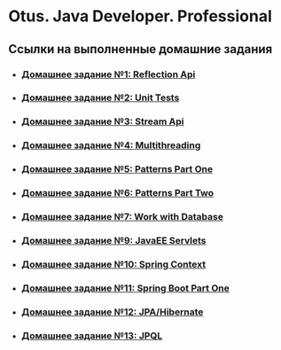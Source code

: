 # Otus. Java Developer. Professional

## Ссылки на выполненные домашние задания

* ### [Домашнее задание №1: Reflection Api](homework-01-reflection-api/README.md)
* ### [Домашнее задание №2: Unit Tests](homework-02-unut-tests/README.md)
* ### [Домашнее задание №3: Stream Api](homework-03-stream-api/README.md)
* ### [Домашнее задание №4: Multithreading](homework-04-multithreading/README.md)
* ### [Домашнее задание №5: Patterns Part One](homework-05-patterns-part-one/README.md)
* ### [Домашнее задание №6: Patterns Part Two](homework-06-patterns-part-two/README.md)
* ### [Домашнее задание №7: Work with Database](homework-07-work-with-database/README.md)

* ### [Домашнее задание №9: JavaEE Servlets](homework-09-javaee-web-server/README.md)
* ### [Домашнее задание №10: Spring Context](homework-10-spring-context/README.md)
* ### [Домашнее задание №11: Spring Boot Part One](homework-11-spring-boot-part-one/README.md)
* ### [Домашнее задание №12: JPA/Hibernate](homework-12-jpa-hibernate-part-two/README.md)
* ### [Домашнее задание №13: JPQL](homework-13-jpql/README.md)

